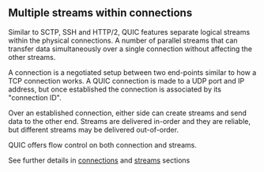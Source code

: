## ‎Multiple streams within connections

Similar to SCTP, SSH and HTTP/2, QUIC features separate logical streams within
the physical connections. A number of parallel streams that can transfer data
simultaneously over a single connection without affecting the other streams.

A connection is a negotiated setup between two end-points similar to how a TCP
connection works. A QUIC connection is made to a UDP port and IP address, but
once established the connection is associated by its "connection ID".

Over an established connection, either side can create streams and send data
to the other end. Streams are delivered in-order and they are reliable, but
different streams may be delivered out-of-order.

QUIC offers flow control on both connection and streams.

See further details in [connections](quic-connections.md) and
[streams](quic-streams.md) sections
